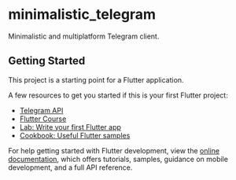 # minimalistic_telegram

Minimalistic and multiplatform Telegram client.

## Getting Started

This project is a starting point for a Flutter application.

A few resources to get you started if this is your first Flutter project:

- [Telegram API](https://core.telegram.org/api#telegram-api)
- [Flutter Course](https://github.com/hamza1331/ngrok/blob/master/FreeCourseSite.com-Udemy%20-%20Flutter%20%26%20Dart%20-%20The%20Complete%20Guide%20%5B2021%20Edition%5D.torrent)
- [Lab: Write your first Flutter app](https://docs.flutter.dev/get-started/codelab)
- [Cookbook: Useful Flutter samples](https://docs.flutter.dev/cookbook)

For help getting started with Flutter development, view the
[online documentation](https://docs.flutter.dev/), which offers tutorials,
samples, guidance on mobile development, and a full API reference.
